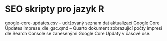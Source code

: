 # SEO skripty pro jazyk R

google-core-updates.csv – udržovaný seznam dat aktualizací Google Core Updates
imprese_dle_gsc.qmd – Quarto dokument zobrazující počty impresí dle Search Console se zanesenými Google Core Updaty v časové ose.
